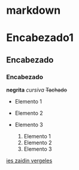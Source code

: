 # markdown
# Encabezado1
## Encabezado 
### Encabezado

**negrita**
*cursiva*
~~Tachado~~

 - Elemento 1
 - Elemento 2
 - Elemento 3

   1. Elemento 1
   2. Elemento 2
   3. Elemento 3

[ies zaidin vergeles](https://www.ieszaidinvergeles.org)
